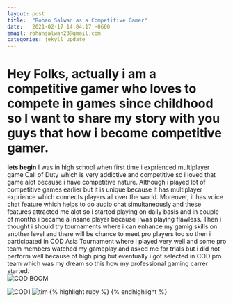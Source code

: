 ```yaml
---
layout: post
title:  "Rohan Salwan as a Competitive Gamer"
date:   2021-02-17 14:04:17 -0600
email: rohansalwan23@gmail.com
categories: jekyll update
---
```

# Hey Folks, actually i am a competitive gamer who loves to compete in games since childhood so I want to share my story with you guys that  how i become competitive gamer. 

**lets begin**
I was in high school when first time i exprienced multiplayer game Call of Duty which is very addictive and competitive so i loved that game alot because i have competitive nature. Although i played lot of competitive games earlier but it is unique because it has multiplayer exprience which connects players all over the world. Moreover, it has voice chat feature which helps to do audio chat simultaneously and these features attracted me alot so i started playing on daily basis and in couple of months i became a insane player because i was playing flawless. Then i thought i should try tournaments where i can enhance my gamig skills on another level and there will be chance to meet pro players too so then i participated in COD Asia Tournament where i played very well and some pro team members watched my gameplay and asked me for trials but i did not perform well because of high ping but eventually i got selected in COD pro team which was my dream so this how my professional gaming carrer started.   
![COD](https://img.wallpapersafari.com/desktop/1920/1080/7/96/R4FD8E.jpg)
BOOM

![COD1](https://www.teahub.io/photos/full/55-558595_call-of-duty-black-ops-3-man.jpg)
![tim](C:\Users\rohan\Desktop\lit.PNG)
{% highlight ruby %}
{% endhighlight %}


[jekyll-docs]: https://jekyllrb.com/docs/home
[jekyll-gh]:   https://github.com/jekyll/jekyll
[jekyll-talk]: https://talk.jekyllrb.com/
